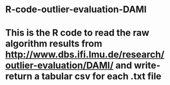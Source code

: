 # R-code-outlier-evaluation-DAMI

# This is the R code to read the raw algorithm results from http://www.dbs.ifi.lmu.de/research/outlier-evaluation/DAMI/ and write-return a tabular csv for each .txt file 
